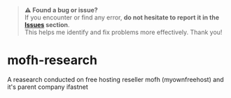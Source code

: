 > **⚠️ Found a bug or issue?**  
> If you encounter or find any error, **do not hesitate to report it in the [Issues](../../issues) section**.  
> This helps me identify and fix problems more effectively. Thank you!


# mofh-research
A reasearch conducted on free hosting reseller mofh (myownfreehost) and it's parent company ifastnet
